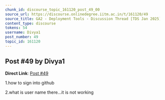 ```yaml
---
chunk_id: discourse_topic_161120_post_49_00
source_url: https://discourse.onlinedegree.iitm.ac.in/t/161120/49
source_title: GA2 - Deployment Tools - Discussion Thread [TDS Jan 2025]
content_type: discourse
tokens: 54
username: Divya1
post_number: 49
topic_id: 161120
---
```


## Post #49 by Divya1

**Direct Link**: [Post #49](https://discourse.onlinedegree.iitm.ac.in/t/161120/49)

1.how to sign into github

2.what is user name there…it is not working
